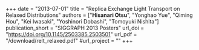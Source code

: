 +++
date = "2013-07-01"
title = "Replica Exchange Light Transport on Relaxed Distributions"
authors = ["**Hisanari Otsu**", "Yonghao Yue", "Qiming Hou", "Kei Iwasaki", "Yoshinori Dobashi", "Tomoyuki Nishita"]
publication_short = "SIGGRAPH 2013 Posters"
url_doi = "https://doi.org/10.1145/2503385.2503501"
url_pdf = "/download/relt_relaxed.pdf"
#url_project = ""
+++

